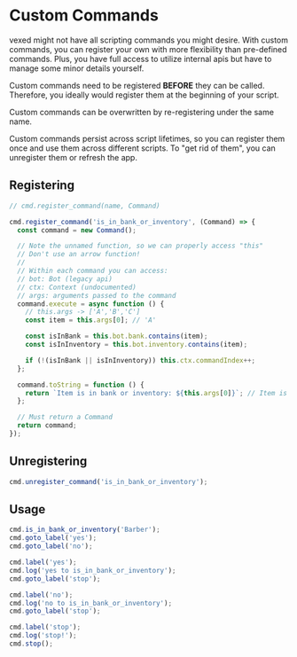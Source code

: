 # Custom Commands

vexed might not have all scripting commands you might desire. With custom commands, you can register your own with more flexibility than pre-defined commands. Plus, you have full access to utilize internal apis but have to manage some minor details yourself.

Custom commands need to be registered **BEFORE** they can be called. Therefore, you ideally would register them at the beginning of your script.

Custom commands can be overwritten by re-registering under the same name.

Custom commands persist across script lifetimes, so you can register them once and use them across different scripts. To "get rid of them", you can unregister them or refresh the app.

## Registering

```js
// cmd.register_command(name, Command)

cmd.register_command('is_in_bank_or_inventory', (Command) => {
  const command = new Command();

  // Note the unnamed function, so we can properly access "this"
  // Don't use an arrow function!
  //
  // Within each command you can access:
  // bot: Bot (legacy api)
  // ctx: Context (undocumented)
  // args: arguments passed to the command
  command.execute = async function () {
    // this.args -> ['A','B','C']
    const item = this.args[0]; // 'A'

    const isInBank = this.bot.bank.contains(item);
    const isInInventory = this.bot.inventory.contains(item);

    if (!(isInBank || isInInventory)) this.ctx.commandIndex++;
  };

  command.toString = function () {
    return `Item is in bank or inventory: ${this.args[0]}`; // Item is in bank or inventory: A
  };

  // Must return a Command
  return command;
});
```

## Unregistering

```js
cmd.unregister_command('is_in_bank_or_inventory');
```

## Usage

```js
cmd.is_in_bank_or_inventory('Barber');
cmd.goto_label('yes');
cmd.goto_label('no');

cmd.label('yes');
cmd.log('yes to is_in_bank_or_inventory');
cmd.goto_label('stop');

cmd.label('no');
cmd.log('no to is_in_bank_or_inventory');
cmd.goto_label('stop');

cmd.label('stop');
cmd.log('stop!');
cmd.stop();
```
